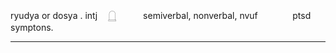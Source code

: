ryudya or dosya . intj ㅤ𓉸ㅤㅤㅤ
semiverbal, nonverbal, nvufㅤㅤㅤㅤ
ptsd symptons.
_____________________________
